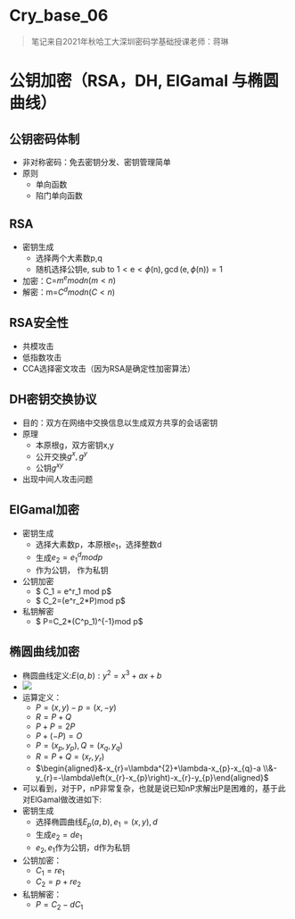 # Cry_base_06

> 笔记来自2021年秋哈工大深圳密码学基础授课老师：蒋琳

# 公钥加密（RSA，DH, ElGamal 与椭圆曲线）
## 公钥密码体制
- 非对称密码：免去密钥分发、密钥管理简单
- 原则
    - 单向函数
    - 陷门单向函数
## RSA
- 密钥生成
    - 选择两个大素数p,q
    - 随机选择公钥e,$\text { sub to } 1<\mathrm{e}<\phi(\mathrm{n}), \operatorname{gcd}(\mathrm{e}, \phi(\mathrm{n}))=1$
- 加密：C=$m^e mod n (m < n)$
- 解密：m=$C^d mod n (C < n)$
## RSA安全性
- 共模攻击
- 低指数攻击
- CCA选择密文攻击（因为RSA是确定性加密算法）
## DH密钥交换协议
- 目的：双方在网络中交换信息以生成双方共享的会话密钥
- 原理
    - 本原根g，双方密钥x,y
    - 公开交换$g^x,g^y$
    - 公钥$g^{xy}$
- 出现中间人攻击问题
## ElGamal加密
- 密钥生成
    - 选择大素数p，本原根$e_1$，选择整数d
    - 生成$e_2 = e^d_1 mod p$
    - 作为公钥， 作为私钥
- 公钥加密
    - $ C_1 = e^r_1 mod p$
    - $ C_2=(e^r_2*P)mod p$
- 私钥解密
    - $ P=C_2*(C^p_1)^{-1}mod p$
## 椭圆曲线加密
- 椭圆曲线定义:$E(a,b):y^2=x^3+ax+b$
- ![](https://raw.githubusercontent.com/QizhengZou/Drawing_bed/main/20211219093940.png)
- 运算定义：
    - $P=(x,y) -p=(x,-y)$
    - $R=P+Q$
    - $P+P=2P$
    - $P+(-P)=O$
    - $P=(x_p,y_p),Q=(x_q,y_q)$
    - $R=P+Q=(x_r,y_r)$
    - $\begin{aligned}&-x_{r}=\lambda^{2}+\lambda-x_{p}-x_{q}-a \\&-y_{r}=-\lambda\left(x_{r}-x_{p}\right)-x_{r}-y_{p}\end{aligned}$
- 可以看到，对于P，nP非常复杂，也就是说已知nP求解出P是困难的，基于此对ElGamal做改进如下:
- 密钥生成
    - 选择椭圆曲线$E_p(a,b),e_1=(x,y),d$
    - 生成$e_2=de_1$
    - $e_2,e_1$作为公钥，d作为私钥
- 公钥加密：
    - $C_1=re_1$
    - $C_2=p+re_2$
- 私钥解密：
    - $P=C_2-dC_1$




